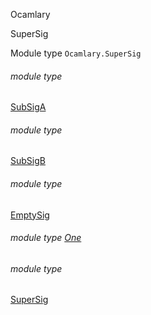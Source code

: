 Ocamlary

SuperSig

Module type `Ocamlary.SuperSig`

<a id="module-type-SubSigA"></a>

###### module type
[SubSigA](Ocamlary.module-type-SuperSig.module-type-SubSigA.md)

<a id="module-type-SubSigB"></a>

###### module type
[SubSigB](Ocamlary.module-type-SuperSig.module-type-SubSigB.md)

<a id="module-type-EmptySig"></a>

###### module type
[EmptySig](Ocamlary.module-type-SuperSig.module-type-EmptySig.md)

<a id="module-type-One"></a>

###### module type [One](Ocamlary.module-type-SuperSig.module-type-One.md)

<a id="module-type-SuperSig"></a>

###### module type
[SuperSig](Ocamlary.module-type-SuperSig.module-type-SuperSig.md)
